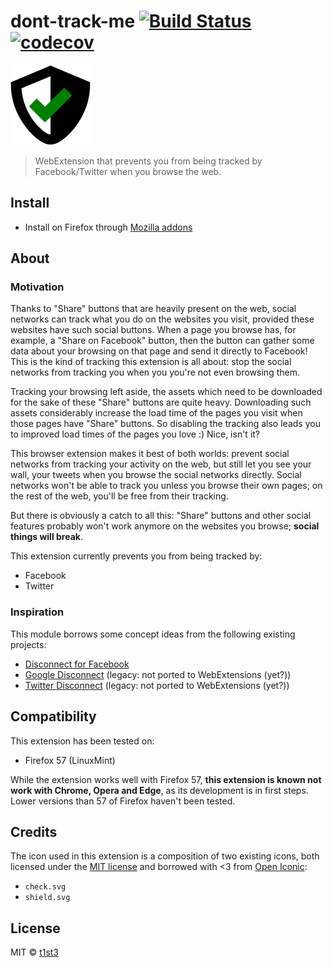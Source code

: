 # dont-track-me [![Build Status](https://travis-ci.org/t1st3/dont-track-me.svg?branch=master)](https://travis-ci.org/t1st3/dont-track-me) [![codecov](https://codecov.io/gh/t1st3/dont-track-me/badge.svg?branch=master)](https://codecov.io/gh/t1st3/dont-track-me?branch=master)

![dont-track-me logo](https://raw.githubusercontent.com/t1st3/dont-track-me/master/src/icons/dont-track-me.svg)

> WebExtension that prevents you from being tracked by Facebook/Twitter when you browse the web.


## Install

* Install on Firefox through [Mozilla addons](https://addons.mozilla.org/en-US/firefox/addon/dont-track-me/)


## About

### Motivation

Thanks to "Share" buttons that are heavily present on the web, social networks can track what you do on the websites you visit, provided these websites have such social buttons. When a page you browse has, for example, a "Share on Facebook" button, then the button can gather some data about your browsing on that page and send it directly to Facebook! This is the kind of tracking this extension is all about: stop the social networks from tracking you when you you're not even browsing them.

Tracking your browsing left aside, the assets which need to be downloaded for the sake of these "Share" buttons are quite heavy. Downloading such assets considerably increase the load time of the pages you visit when those pages have "Share" buttons. So disabling the tracking also leads you to improved load times of the pages you love :) Nice, isn't it?

This browser extension makes it best of both worlds: prevent social networks from tracking your activity on the web, but still let you see your wall, your tweets when you browse the social networks directly. Social networks won't be able to track you unless you browse their own pages; on the rest of the web, you'll be free from their tracking.

But there is obviously a catch to all this: "Share" buttons and other social features probably won't work anymore on the websites you browse; **social things will break**.

This extension currently prevents you from being tracked by:

* Facebook
* Twitter

### Inspiration

This module borrows some concept ideas from the following existing projects:

* [Disconnect for Facebook](https://addons.mozilla.org/en-US/firefox/addon/facebook-disconnect-ii/)
* [Google Disconnect](https://addons.mozilla.org/en-US/firefox/addon/gdc) (legacy: not ported to WebExtensions (yet?))
* [Twitter Disconnect](https://addons.mozilla.org/en-US/firefox/addon/twdc) (legacy: not ported to WebExtensions (yet?))


## Compatibility

This extension has been tested on:

* Firefox 57 (LinuxMint)

While the extension works well with Firefox 57, **this extension is known not work with Chrome, Opera and Edge**, as its development is in first steps. Lower versions than 57 of Firefox haven't been tested.


## Credits

The icon used in this extension is a composition of two existing icons, both licensed under the [MIT license](https://github.com/iconic/open-iconic/blob/master/ICON-LICENSE) and borrowed with <3 from [Open Iconic](https://useiconic.com/open):

* `check.svg`
* `shield.svg`


## License

MIT © [t1st3](https://t1st3.com)
